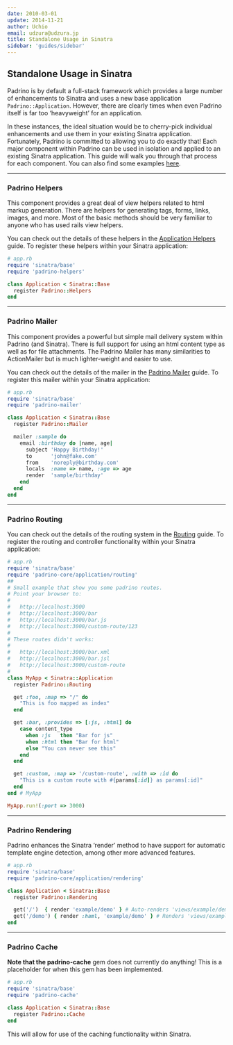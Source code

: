 ```yaml
---
date: 2010-03-01
update: 2014-11-21
author: Uchio
email: udzura@udzura.jp
title: Standalone Usage in Sinatra
sidebar: 'guides/sidebar'
---
```


## Standalone Usage in Sinatra

Padrino is by default a full-stack framework which provides a large number of enhancements to Sinatra and uses a new base application `Padrino::Application`. However, there are clearly times when even Padrino itself is far too ‘heavyweight’ for an application.


In these instances, the ideal situation would be to cherry-pick individual enhancements and use them in your existing Sinatra application. Fortunately, Padrino is committed to allowing you to do exactly that! Each major component within Padrino can be used in isolation and applied to an existing Sinatra application. This guide will walk you through that process for each component. You can also find some examples [here](http://github.com/padrino/single-apps).

---

### Padrino Helpers

This component provides a great deal of view helpers related to html markup generation. There are helpers for generating tags, forms, links, images, and more. Most of the basic methods should be very familiar to anyone who has used rails view helpers.


You can check out the details of these helpers in the [Application Helpers](/guides/application-helpers) guide. To register these helpers within your Sinatra application:


~~~ruby
# app.rb
require 'sinatra/base'
require 'padrino-helpers'

class Application < Sinatra::Base
  register Padrino::Helpers
end
~~~

---

### Padrino Mailer

This component provides a powerful but simple mail delivery system within Padrino (and Sinatra). There is full support for using an html content type as well as for file attachments. The Padrino Mailer has many similarities to ActionMailer but is much lighter-weight and easier to use.


You can check out the details of the mailer in the [Padrino Mailer](/guides/padrino-mailer) guide. To register this mailer within your Sinatra application:


~~~ruby
# app.rb
require 'sinatra/base'
require 'padrino-mailer'

class Application < Sinatra::Base
  register Padrino::Mailer

  mailer :sample do
    email :birthday do |name, age|
      subject 'Happy Birthday!'
      to      'john@fake.com'
      from    'noreply@birthday.com'
      locals  :name => name, :age => age
      render  'sample/birthday'
    end
  end
end
~~~

---

### Padrino Routing

You can check out the details of the routing system in the [Routing](/guides/controllers) guide. To register the routing and controller functionality within your Sinatra application:


~~~ruby
# app.rb
require 'sinatra/base'
require 'padrino-core/application/routing'
##
# Small example that show you some padrino routes.
# Point your browser to:
#
#   http://localhost:3000
#   http://localhost:3000/bar
#   http://localhost:3000/bar.js
#   http://localhost:3000/custom-route/123
#
# These routes didn't works:
#
#   http://localhost:3000/bar.xml
#   http://localhost:3000/bar.jsl
#   http://localhost:3000/custom-route
#
class MyApp < Sinatra::Application
  register Padrino::Routing

  get :foo, :map => "/" do
    "This is foo mapped as index"
  end

  get :bar, :provides => [:js, :html] do
    case content_type
      when :js   then "Bar for js"
      when :html then "Bar for html"
      else "You can never see this"
    end
  end

  get :custom, :map => '/custom-route', :with => :id do
    "This is a custom route with #{params[:id]} as params[:id]"
  end
end # MyApp

MyApp.run!(:port => 3000)
~~~

---

### Padrino Rendering

Padrino enhances the Sinatra ‘render’ method to have support for automatic template engine detection, among other more advanced features.


~~~ruby
# app.rb
require 'sinatra/base'
require 'padrino-core/application/rendering'

class Application < Sinatra::Base
  register Padrino::Rendering

  get('/')  { render 'example/demo' } # Auto-renders 'views/example/demo.haml'
  get('/demo') { render :haml, 'example/demo' } # Renders 'views/example/demo.haml'
end
~~~

---

### Padrino Cache

**Note that the padrino-cache** gem does not currently do anything! This is a placeholder for when this gem has been implemented.


~~~ruby
# app.rb
require 'sinatra/base'
require 'padrino-cache'

class Application < Sinatra::Base
  register Padrino::Cache
end
~~~

This will allow for use of the caching functionality within Sinatra.
